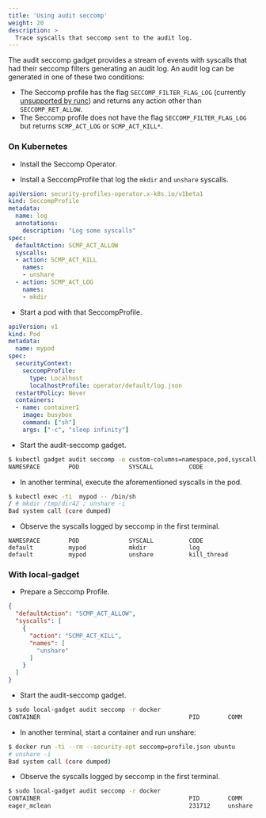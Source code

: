 ```yaml
---
title: 'Using audit seccomp'
weight: 20
description: >
  Trace syscalls that seccomp sent to the audit log.
---
```


The audit seccomp gadget provides a stream of events with syscalls that had
their seccomp filters generating an audit log. An audit log can be generated in
one of these two conditions:

* The Seccomp profile has the flag `SECCOMP_FILTER_FLAG_LOG` (currently
  [unsupported by runc](https://github.com/opencontainers/runc/pull/3390)) and
  returns any action other than `SECCOMP_RET_ALLOW`.
* The Seccomp profile does not have the flag `SECCOMP_FILTER_FLAG_LOG` but
  returns `SCMP_ACT_LOG` or `SCMP_ACT_KILL*`.

### On Kubernetes

* Install the Seccomp Operator.

* Install a SeccompProfile that log the `mkdir` and `unshare` syscalls.

```yaml
apiVersion: security-profiles-operator.x-k8s.io/v1beta1
kind: SeccompProfile
metadata:
  name: log
  annotations:
    description: "Log some syscalls"
spec:
  defaultAction: SCMP_ACT_ALLOW
  syscalls:
  - action: SCMP_ACT_KILL
    names:
    - unshare
  - action: SCMP_ACT_LOG
    names:
    - mkdir
```

* Start a pod with that SeccompProfile.

```yaml
apiVersion: v1
kind: Pod
metadata:
  name: mypod
spec:
  securityContext:
    seccompProfile:
      type: Localhost
      localhostProfile: operator/default/log.json
  restartPolicy: Never
  containers:
  - name: container1
    image: busybox
    command: ["sh"]
    args: ["-c", "sleep infinity"]
```

* Start the audit-seccomp gadget.

```bash
$ kubectl gadget audit seccomp -o custom-columns=namespace,pod,syscall,code
NAMESPACE        POD              SYSCALL          CODE
```

* In another terminal, execute the aforementioned syscalls in the pod.

```bash
$ kubectl exec -ti  mypod -- /bin/sh
/ # mkdir /tmp/dir42 ; unshare -i
Bad system call (core dumped)
```

* Observe the syscalls logged by seccomp in the first terminal.

```
NAMESPACE        POD              SYSCALL          CODE
default          mypod            mkdir            log
default          mypod            unshare          kill_thread
```

### With local-gadget

* Prepare a Seccomp Profile.

```json
{
  "defaultAction": "SCMP_ACT_ALLOW",
  "syscalls": [
    {
      "action": "SCMP_ACT_KILL",
      "names": [
        "unshare"
      ]
    }
  ]
}
```

* Start the audit-seccomp gadget.

```bash
$ sudo local-gadget audit seccomp -r docker
CONTAINER                                          PID        COMM             SYSCALL     CODE
```

* In another terminal, start a container and run unshare:

```bash
$ docker run -ti --rm --security-opt seccomp=profile.json ubuntu
# unshare -i
Bad system call (core dumped)
```

* Observe the syscalls logged by seccomp in the first terminal.

```bash
$ sudo local-gadget audit seccomp -r docker
CONTAINER                                          PID        COMM             SYSCALL     CODE
eager_mclean                                       231712     unshare          unshare     kill_thread
```
